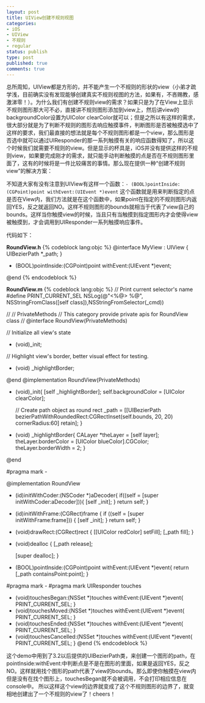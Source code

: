 ```yaml
---
layout: post
title: UIView创建不规则视图
categories:
- iOS
- UIView
- 不规则
- regular
status: publish
type: post
published: true
comments: true
---
```

总所周知，UIView都是方形的，并不能产生一个不规则的形状的view（小弟才疏学浅，目前确实没有发现能够创建真实不规则视图的方法，如果有，不吝赐教，感激涕零！）。为什么我们有创建不规则view的需求？如果只是为了在View上显示不规则图形那大可不必，直接讲不规则图形添加到view上，然后讲view的backgroundColor设置为UIColor clearColor就可以；但是之所以有这样的需求，很大部分就是为了判断不规则的图形去响应触摸事件，判断图形是否被触摸选中了这样的要求，我们最直接的想法就是每个不规则图形都是一个view，那么图形是否选中就可以通过UIResponder的那一系列触摸有关的响应函数得知了，所以这个时候我们就需要不规则的view。但是显示的杯具是，iOS并没有提供这样的不规则view，如果要完成刚才的需求，就只能手动判断触摸的点是否在不规则图形里面了，这有的时候将是一件比较痛苦的事情。那么现在提供一种“创建不规则view”的解决方案：

不知道大家有没有注意到UIView有这样一个函数：`- (BOOL)pointInside:(CGPoint)point withEvent:(UIEvent *)event` 这个函数就是用来判断指定的点是否在View内，我们方法就是在这个函数中，如果point在指定的不规则图形内返回YES，反之就返回NO。这样不规则图形的bounds就相当于代表了view自己的bounds。这样当你触摸view的时候，当且只有当触摸到指定图形内才会使得view被触摸到，才会调用到UIResponder一系列触摸响应事件。

<!-- More -->

代码如下：

**RoundView.h**
{% codeblock lang:objc %}
@interface MyView : UIView {
  UIBezierPath *_path;
}

- (BOOL)pointInside:(CGPoint)point withEvent:(UIEvent *)event;

@end
{% endcodeblock %}

**RoundView.m**
{% codeblock lang:objc %}
// Print current selector's name
#define PRINT_CURRENT_SEL NSLog(@"&lt;%@&gt; %@", NSStringFromClass([self class]),NSStringFromSelector(_cmd))

//
// PrivateMethods
// This category provide private apis for RoundView class
//
@interface RoundView(PrivateMethods)

// Initialize all view's state
- (void)_init;

// Highlight view's border, better visual effect for testing.
- (void) _highlightBorder;

@end
@implementation RoundView(PrivateMethods)

- (void)_init{
  [self _highlightBorder];
  self.backgroundColor = [UIColor clearColor];

  // Create path object as round rect
  _path = [[UIBezierPath bezierPathWithRoundedRect:CGRectInset(self.bounds,  20, 20) cornerRadius:60] retain];
}

- (void) _highlightBorder{
  CALayer *theLayer = [self layer];
  theLayer.borderColor = [UIColor blueColor].CGColor;
  theLayer.borderWidth = 2;
}

@end

#pragma mark -

@implementation RoundView

- (id)initWithCoder:(NSCoder *)aDecoder{
  if((self = [super initWithCoder:aDecoder])){
    [self _init];
  }
  return self;
}

- (id)initWithFrame:(CGRect)frame {
  if ((self = [super initWithFrame:frame])) {
    [self _init];
  }
  return self;
}

- (void)drawRect:(CGRect)rect {
  [[UIColor redColor] setFill];
  [_path fill];
}

- (void)dealloc {
  [_path release];

  [super dealloc];
}

- (BOOL)pointInside:(CGPoint)point withEvent:(UIEvent *)event{
  return [_path containsPoint:point];
}

#pragma mark -
#pragma mark UIResponder touches

- (void)touchesBegan:(NSSet *)touches withEvent:(UIEvent *)event{
  PRINT_CURRENT_SEL;
}
- (void)touchesMoved:(NSSet *)touches withEvent:(UIEvent *)event{
  PRINT_CURRENT_SEL;
}
- (void)touchesEnded:(NSSet *)touches withEvent:(UIEvent *)event{
  PRINT_CURRENT_SEL;
}
- (void)touchesCancelled:(NSSet *)touches withEvent:(UIEvent *)event{
  PRINT_CURRENT_SEL;
}
@end
{% endcodeblock %}

这个demo中用到了3.2以后提供的UIBezierPath类，来创建一个图形的path，在pointInside:withEvent:中判断点是不是在图形的里面，如果是返回YES，反之NO。这样就用找个图形的path代表了view的bounds。那么即使你触摸在view内但是没有在找个图形上，touchesBegan就不会被调用，不会打印相应信息在console中。
所以这样这个view的边界就变成了这个不规则图形的边界了，就变相地创建出了一个不规则的view了！cheers！